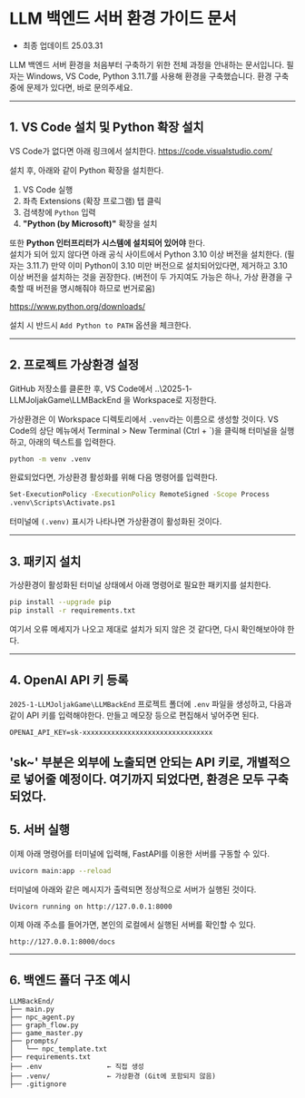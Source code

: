 # LLM 백엔드 서버 환경 가이드 문서
- 최종 업데이트 25.03.31

LLM 백엔드 서버 환경을 처음부터 구축하기 위한 전체 과정을 안내하는 문서입니다.
필자는 Windows, VS Code, Python 3.11.7를 사용해 환경을 구축했습니다.
환경 구축 중에 문제가 있다면, 바로 문의주세요.

---

## 1. VS Code 설치 및 Python 확장 설치
VS Code가 없다면 아래 링크에서 설치한다.
https://code.visualstudio.com/

설치 후, 아래와 같이 Python 확장을 설치한다.

1. VS Code 실행
2. 좌측 Extensions (확장 프로그램) 탭 클릭
3. 검색창에 `Python` 입력
4. **"Python (by Microsoft)"** 확장을 설치

또한 **Python 인터프리터가 시스템에 설치되어 있어야** 한다.  
설치가 되어 있지 않다면 아래 공식 사이트에서 Python 3.10 이상 버전을 설치한다. (필자는 3.11.7)
만약 이미 Python이 3.10 미만 버전으로 설치되어있다면, 제거하고 3.10 이상 버전을 설치하는 것을 권장한다.
(버전이 두 가지여도 가능은 하나, 가상 환경을 구축할 때 버전을 명시해줘야 하므로 번거로움)

https://www.python.org/downloads/

설치 시 반드시 `Add Python to PATH` 옵션을 체크한다.

---

## 2. 프로젝트 가상환경 설정

GitHub 저장소를 클론한 후, VS Code에서 ..\2025-1-LLMJoljakGame\LLMBackEnd 을 Workspace로 지정한다.

가상환경은 이 Workspace 디렉토리에서 `.venv`라는 이름으로 생성할 것이다.
VS Code의 상단 메뉴에서 Terminal > New Terminal (Ctrl + `)을 클릭해 터미널을 실행하고, 아래의 텍스트를 입력한다.

```bash
python -m venv .venv
```

완료되었다면, 가상환경 활성화를 위해 다음 명령어를 입력한다.

```bash
Set-ExecutionPolicy -ExecutionPolicy RemoteSigned -Scope Process
.venv\Scripts\Activate.ps1
```

터미널에 `(.venv)` 표시가 나타나면 가상환경이 활성화된 것이다.

---

## 3. 패키지 설치

가상환경이 활성화된 터미널 상태에서 아래 명령어로 필요한 패키지를 설치한다.

```bash
pip install --upgrade pip
pip install -r requirements.txt
```

여기서 오류 메세지가 나오고 제대로 설치가 되지 않은 것 같다면, 다시 확인해보아야 한다.

---

## 4. OpenAI API 키 등록

`2025-1-LLMJoljakGame\LLMBackEnd` 프로젝트 폴더에 `.env` 파일을 생성하고, 다음과 같이 API 키를 입력해야한다.
만들고 메모장 등으로 편집해서 넣어주면 된다.

```
OPENAI_API_KEY=sk-xxxxxxxxxxxxxxxxxxxxxxxxxxxxxxxx
```

'sk~' 부분은 외부에 노출되면 안되는 API 키로, 개별적으로 넣어줄 예정이다.
여기까지 되었다면, 환경은 모두 구축되었다.
---

## 5. 서버 실행

이제 아래 명령어를 터미널에 입력해, FastAPI를 이용한 서버를 구동할 수 있다.

```bash
uvicorn main:app --reload
```

터미널에 아래와 같은 메시지가 출력되면 정상적으로 서버가 실행된 것이다.

```
Uvicorn running on http://127.0.0.1:8000
```

이제 아래 주소를 들어가면, 본인의 로컬에서 실행된 서버를 확인할 수 있다.

```
http://127.0.0.1:8000/docs
```

---

## 6. 백엔드 폴더 구조 예시

```
LLMBackEnd/
├── main.py
├── npc_agent.py
├── graph_flow.py
├── game_master.py
├── prompts/
│   └── npc_template.txt
├── requirements.txt
├── .env                ← 직접 생성
├── .venv/              ← 가상환경 (Git에 포함되지 않음)
├── .gitignore
```
